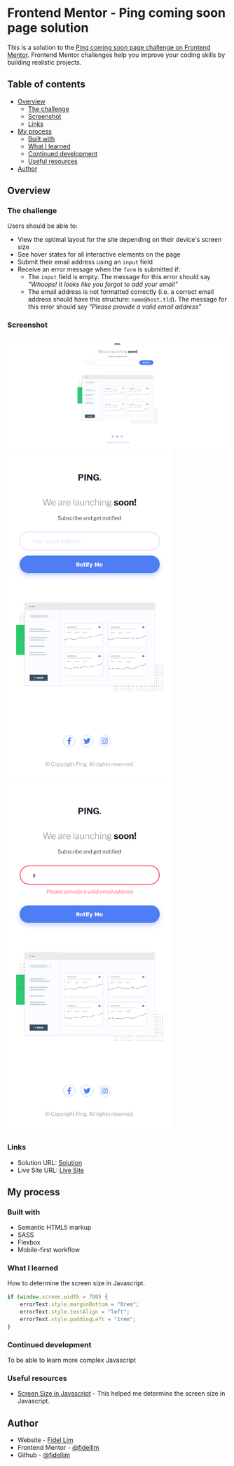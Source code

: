# Frontend Mentor - Ping coming soon page solution

This is a solution to the [Ping coming soon page challenge on Frontend Mentor](https://www.frontendmentor.io/challenges/ping-single-column-coming-soon-page-5cadd051fec04111f7b848da). Frontend Mentor challenges help you improve your coding skills by building realistic projects.

## Table of contents

- [Overview](#overview)
  - [The challenge](#the-challenge)
  - [Screenshot](#screenshot)
  - [Links](#links)
- [My process](#my-process)
  - [Built with](#built-with)
  - [What I learned](#what-i-learned)
  - [Continued development](#continued-development)
  - [Useful resources](#useful-resources)
- [Author](#author)

## Overview

### The challenge

Users should be able to:

- View the optimal layout for the site depending on their device's screen size
- See hover states for all interactive elements on the page
- Submit their email address using an `input` field
- Receive an error message when the `form` is submitted if:
  - The `input` field is empty. The message for this error should say _"Whoops! It looks like you forgot to add your email"_
  - The email address is not formatted correctly (i.e. a correct email address should have this structure: `name@host.tld`). The message for this error should say _"Please provide a valid email address"_

### Screenshot

![Solution PC](./images/Solution%20PC.png)
![Solution Mobile](./images/Solution%20Mobile.png)
![Solution Mobile Error](./images/Solution%20Mobile%20Error.png)

### Links

- Solution URL: [Solution](https://github.com/fidellim/Ping-Single-Column-Coming-Soon-Page)
- Live Site URL: [Live Site](https://serene-rosalind-dbee7e.netlify.app/)

## My process

### Built with

- Semantic HTML5 markup
- SASS
- Flexbox
- Mobile-first workflow

### What I learned

How to determine the screen size in Javascript.

```js
if (window.screen.width > 700) {
	errorText.style.marginBottom = "0rem";
	errorText.style.textAlign = "left";
	errorText.style.paddingLeft = "1rem";
}
```

### Continued development

To be able to learn more complex Javascript

### Useful resources

- [Screen Size in Javascript](https://stackoverflow.com/questions/3437786/get-the-size-of-the-screen-current-web-page-and-browser-window) - This helped me determine the screen size in Javascript.

## Author

- Website - [Fidel Lim](https://fidellim-portfolio.netlify.app/)
- Frontend Mentor - [@fidellim](https://www.frontendmentor.io/profile/fidellim)
- Github - [@fidellim](https://github.com/fidellim)
